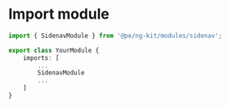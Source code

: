 # Import module

```typescript
import { SidenavModule } from '@pe/ng-kit/modules/sidenav';

export class YourModule {
    imports: [
        ...
        SidenavModule
        ...
    ]
}
```
